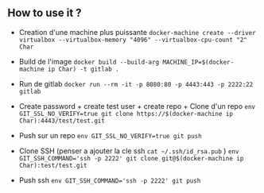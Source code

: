 ## How to use it ?

- Creation d'une machine plus puissante
```docker-machine create --driver virtualbox --virtualbox-memory "4096" --virtualbox-cpu-count "2" Char```

- Build de l'image
```docker build --build-arg MACHINE_IP=$(docker-machine ip Char) -t gitlab .```

- Run de gitlab
```docker run --rm -it -p 8080:80 -p 4443:443 -p 2222:22 gitlab```

- Create password + create test user + create repo +  Clone d'un repo
```env GIT_SSL_NO_VERIFY=true git clone https://$(docker-machine ip Char):4443/test/test.git```

- Push sur un repo
```env GIT_SSL_NO_VERIFY=true git push```

- Clone SSH (penser a ajouter la cle ssh `cat ~/.ssh/id_rsa.pub` )
```env GIT_SSH_COMMAND='ssh -p 2222' git clone git@$(docker-machine ip Char):test/test.git```

- Push ssh
```env GIT_SSH_COMMAND='ssh -p 2222' git push```
